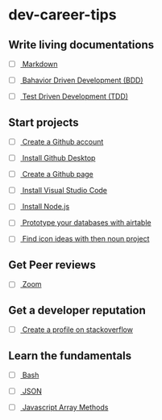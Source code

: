# dev-career-tips


## Write living documentations

- [ ] [
  Markdown
](
  https://github.com/adam-p/markdown-here/wiki/Markdown-Cheatsheet
)
- [ ] [
  Bahavior Driven Development (BDD)
](
  https://en.wikipedia.org/wiki/Behavior-driven_development
)

- [ ] [
  Test Driven Development (TDD)
](
  https://en.wikipedia.org/wiki/Test-driven_development
)

## Start projects

- [ ] [
  Create a Github account
](
  https://github.com/
)

- [ ] [
  Install Github Desktop
](
  https://desktop.github.com/
)

- [ ] [
  Create a Github page
](
  https://pages.github.com/
)

- [ ] [
  Install Visual Studio Code
](
  https://code.visualstudio.com/download
)

- [ ] [
  Install Node.js
](
  https://nodejs.org/en/
)

- [ ] [
  Prototype your databases with airtable
](
  https://airtable.com/
)

- [ ] [
  Find icon ideas with then noun project
](
  https://thenounproject.com/
)

## Get Peer reviews

- [ ] [
  Zoom
](
  https://zoom.us/support/download
)

## Get a developer reputation

- [ ] [
  Create a profile on stackoverflow
](
  https://stackoverflow.com/
)

## Learn the fundamentals

- [ ] [
  Bash
](
  https://learnxinyminutes.com/docs/bash/
)

- [ ] [
  JSON
](
  https://youtu.be/iiADhChRriM
)

- [ ] [
  Javascript Array Methods
](
  https://youtu.be/R8rmfD9Y5-c
)

